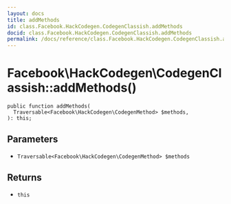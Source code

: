 ```yaml
---
layout: docs
title: addMethods
id: class.Facebook.HackCodegen.CodegenClassish.addMethods
docid: class.Facebook.HackCodegen.CodegenClassish.addMethods
permalink: /docs/reference/class.Facebook.HackCodegen.CodegenClassish.addMethods/
---
```

# Facebook\\HackCodegen\\CodegenClassish::addMethods()




``` Hack
public function addMethods(
  Traversable<Facebook\HackCodegen\CodegenMethod> $methods,
): this;
```




## Parameters




+ ` Traversable<Facebook\HackCodegen\CodegenMethod> $methods `




## Returns




* ` this `
